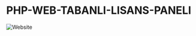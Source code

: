 # PHP-WEB-TABANLI-LISANS-PANELI
![Website](https://github.com/Shoven20/PHP-WEB-TABANLI-LISANS-PANELI/assets/88746889/7c7e62f7-96a4-4a09-a01a-04ed258e076f)
